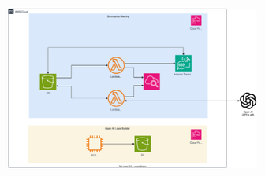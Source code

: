 ![Alt text](https://raw.githubusercontent.com/GuillenDiego/Cloud_Projects/main/Summariaze%20Meeting/Serverless%20-%20Meeting%20Summary.drawio.svg)
